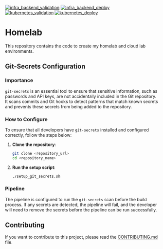 [![infra_backend_validation](https://github.com/fsavoia/homelab/actions/workflows/infra_backend-check.yml/badge.svg)](https://github.com/fsavoia/homelab/actions/workflows/infra_backend-check.yml)
[![infra_backend_deploy](https://github.com/fsavoia/homelab/actions/workflows/infra_backend-deploy.yml/badge.svg)](https://github.com/fsavoia/homelab/actions/workflows/infra_backend-deploy.yml)
[![kubernetes_validation](https://github.com/fsavoia/homelab/actions/workflows/kubernetes-check.yml/badge.svg)](https://github.com/fsavoia/homelab/actions/workflows/kubernetes-check.yml)
[![kubernetes_deploy](https://github.com/fsavoia/homelab/actions/workflows/kubernetes-deploy.yml/badge.svg)](https://github.com/fsavoia/homelab/actions/workflows/kubernetes-deploy.yml)

# Homelab

This repository contains the code to create my homelab and cloud lab environments.

## Git-Secrets Configuration

### Importance

`git-secrets` is an essential tool to ensure that sensitive information, such as passwords and API keys, are not accidentally included in the Git repository. It scans commits and Git hooks to detect patterns that match known secrets and prevents these secrets from being added to the repository.

### How to Configure

To ensure that all developers have `git-secrets` installed and configured correctly, follow the steps below:

1. **Clone the repository**:
   ```bash
   git clone <repository_url>
   cd <repository_name>

1. **Run the setup script**:
   ```bash
   ./setup_git_secrets.sh


### Pipeline

The pipeline is configured to run the `git-secrets` scan before the build process. If any secrets are detected, the pipeline will fail, and the developer will need to remove the secrets before the pipeline can be run successfully.

## Contributing

If you want to contribute to this project, please read the [CONTRIBUTING.md](CONTRIBUTING.md) file.

